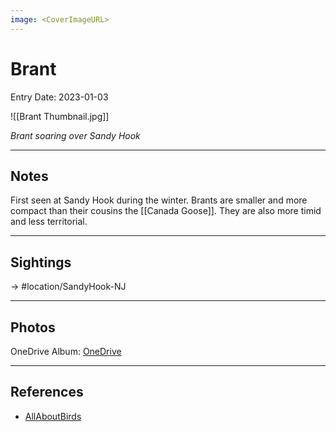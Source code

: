 ```yaml
---
image: <CoverImageURL>
---
```


# Brant
Entry Date: 2023-01-03

![[Brant Thumbnail.jpg]]

*Brant soaring over Sandy Hook*

---------------------------------------------------------------
## Notes

First seen at Sandy Hook during the winter. Brants are smaller and more compact than their cousins the [[Canada Goose]]. They are also more timid and less territorial. 

---------------------------------------------------------------
## Sightings

-> #location/SandyHook-NJ 

---------------------------------------------------------------
## Photos
OneDrive Album: [OneDrive](https://1drv.ms/u/s!AvaIuMdCo_w-hMVyTuv6ETirIkjGwg?e=wrCy82)

---------------------------------------------------------------
## References
- [AllAboutBirds](https://www.allaboutbirds.org/guide/Brant/overview)